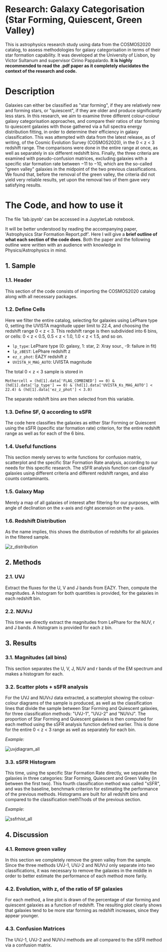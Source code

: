 # Research: Galaxy Categorisation (Star Forming, Quiescent, Green Valley)
This is astrophysics research study using data from the COSMOS2020 catalog, to assess methodologies for galaxy categorisation in terms of their star formation capability. It was developed at the University of Lisbon, by Victor Sultanum and supervisor Cirino Pappalardo. **It is highly recommended to read the .pdf paper as it completely elucidates the context of the research and code.**

# Description
Galaxies can either be classified as "star forming", if they are relatively new and forming stars,
or "quiescent", if they are older and produce significantly less stars. In this research, we aim to
examine three different colour-colour galaxy categorisation approaches, and compare their ratios of
star forming to quiescent galaxies with those gathered via a full spectra energy distribution fitting,
in order to determine their efficiency in galaxy classification. This was attempted with data from
the latest release, as of writing, of the Cosmic Evolution Survey (COSMOS2020), in the 0 < z < 3
redshift range. The comparisons were done in the entire range at once, as well as separately in
six different redshift bins. Finally, the three criteria are examined with pseudo-confusion matrices,
excluding galaxies with a specific star formation rate between −11 to −10, which are the so-called
"green valley" galaxies in the midpoint of the two previous classifications. We found that, before
the removal of the green valley, the criteria did not yield very reliable results, yet upon the removal
two of them gave very satisfying results.

# The Code, and how to use it
The file 'lab.ipynb' can be accessed in a JupyterLab notebook.

It will be better understood by reading the accompanying paper, 'Astrophysics Star Formation Report.pdf'. Here I will give a **brief outline of what each section of the code does**. Both the paper and the following outline were written with an audience with knowledge in Physics/Astrophysics in mind.

## 1. Sample

### 1.1. Header
 This section of the code consists of importing the COSMOS2020 catalog along with all necessary packages.

### 1.2. Define Cells
  Here we filter the entire catalog, selecting for galaxies using LePhare type 0, setting the UVISTA magnitude upper limit to 22.4, and choosing the redshift range 0 < z < 3. This redshift range is then subdivided into 6 bins, or cells: 0 < z < 0.5, 0.5 < z < 1.0, 1.0 < z < 1.5, and so on.
  + `lp_type`: LePhare type (0: galaxy, 1: star, 2: Xray sour., -9: failure in fit)
  + `lp_zBEST`: LePhare redshift z
  + `ez_z_phot`: EAZY redshift z
  + `UVISTA_H_MAG_AUTO`: UVISTA magnitude
    
The total 0 < z < 3 sample is stored in
 
`Mothercell = (hd[1].data['FLAG_COMBINED'] == 0) & (hd[1].data['lp_type'] == 0) & (hd[1].data['UVISTA_Ks_MAG_AUTO'] < 22.4) & (hd[1].data['ez_z_phot'] < 3.0)`

The separate redshift bins are then selected from this variable.

### 1.3. Define SF, Q according to sSFR
  The code here classifies the galaxies as either Star Forming or Quiescent using the sSFR (specific star formation rate) criterion, for the entire redshift range as well as for each of the 6 bins.

### 1.4. Useful functions
  This section merely serves to write functions for confusion matrix, scatterplot and the specific Star Formation Rate analysis, according to our needs for this specific research. The sSFR analysis function can classify galaxies using different criteria and different redshift ranges, and also counts contaminants.

### 1.5. Galaxy Map
  Merely a map of all galaxies of interest after filtering for our purposes, with angle of declination on the x-axis and right ascension on the y-axis.

### 1.6. Redshift Distribution
  As the name implies, this shows the distribution of redshifts for all galaxies in the filtered sample.

![z_distribution](https://github.com/21sult/cosmos2020galaxies/assets/145617965/3a61a064-bf44-4928-a0bd-eb251cbc45f4)

## 2. Methods

### 2.1. UVJ
  Extract the fluxes for the U, V and J bands from EAZY. Then, compute the magnitudes. A histogram for both quantities is provided, for the galaxies in each redshift bin.

### 2.2. NUVrJ
  This time we directly extract the magnitudes from LePhare for the NUV, r and J bands. A histogram is provided for each z bin.

## 3. Results

### 3.1. Magnitudes (all bins)
  This section separates the U, V, J, NUV and r bands of the EM spectrum and makes a histogram for each.

### 3.2. Scatter plots + sSFR analysis
  For the UVJ and NUVrJ data extracted, a scatterplot showing the colour-colour diagrams of the sample is produced, as well as the classification lines that divide the sample between Star Forming and Quiescent galaxies, for three classification methods: "UVJ-1", "UVJ-2" and "NUVrJ". The proportion of Star Forming and Quiescent galaxies is then computed for each method using the sSFR analysis function defined earlier. This is done for the entire 0 < z < 3 range as well as separately for each bin.

_Example:_

![uvjdiagram_all](https://github.com/21sult/cosmos2020galaxies/assets/145617965/bb20694d-92f8-4029-b2c0-2f1f08d791f7)

### 3.3. sSFR Histogram
  This time, using the specific Star Formation Rate directly, we separate the galaxies in three categories: Star Forming, Quiescent and Green Valley (in between the first two). This fourth classification method was called "sSFR", and was the baseline, benchmark criterion for estimating the performance of the previous methods. Histograms are built for all redshift bins and compared to the classification methThods of the previous section.

_Example_:

![ssfrhist_all](https://github.com/21sult/cosmos2020galaxies/assets/145617965/953ed631-9590-4f38-aa81-1b0a7b3fa84b)

## 4. Discussion

### 4.1. Remove green valley
  In this section we completely remove the green valley from the sample. Since the three methods UVJ-1, UVJ-2 and NUVrJ only separate into two classifications, it was necessary to remove the galaxies in the middle in order to better estimate the performance of each method more farily.

### 4.2. Evolution, with z, of the ratio of SF galaxies
  For each method, a line plot is drawn of the percentage of star forming and quiescent galaxies as a function of redshift. The resulting plot clearly shows that galaxies tend to be more star forming as redshift increases, since they appear younger.

### 4.3. Confusion Matrices
  The UVJ-1, UVJ-2 and NUVrJ methods are all compared to the sSFR method via a confusion matrix.
